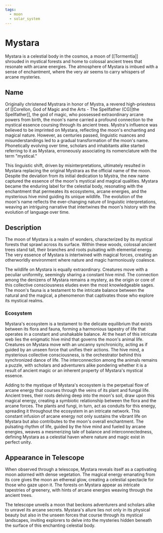 ```yaml
---
tags:
  - moon
  - solar_system
---
```

# Mystara

Mystara is a celestial body in the cosmos, a moon of [[Tormentia]] shrouded in mystical forests and home to colossal ancient trees that resonate with arcane energies. The atmosphere of Mystara is imbued with a sense of enchantment, where the very air seems to carry whispers of arcane mysteries.

## Name

Originally christened Mystrara in honor of Mystra, a revered high-priestess of [[Corellon, God of Magic and the Arts - The Spellfather (CG)|the Spellfather]], the god of magic, who possessed extraordinary arcane powers from birth, the moon's name carried a profound connection to the mystical essence coursing through its ancient trees. Mystra's influence was believed to be imprinted on Mystara, reflecting the moon's enchanting and magical nature. However, as centuries passed, linguistic nuances and misunderstandings led to a gradual transformation of the moon's name. Phonetically evolving over time, scholars and inhabitants alike started referring to it as Mystara, erroneously associating its nomenclature with the term "mystical."

This linguistic shift, driven by misinterpretations, ultimately resulted in Mystara replacing the original Mystrara as the official name of the moon. Despite the deviation from its initial dedication to Mystra, the new name captured the essence of the moon's mystical and magical qualities. Mystara became the enduring label for the celestial body, resonating with the enchantment that permeates its ecosystems, arcane energies, and the mysterious hive mind guiding its unique wildlife. The evolution of the moon's name reflects the ever-changing nature of linguistic interpretations, weaving an intriguing narrative that intertwines the moon's history with the evolution of language over time.

## Description

The moon of Mystara is a realm of wonders, characterized by its mystical forests that sprawl across its surface. Within these woods, colossal ancient trees stand tall, their branches and roots pulsating with elemental energy. The very essence of Mystara is intertwined with magical forces, creating an otherworldly environment where nature and magic harmoniously coalesce.

The wildlife on Mystara is equally extraordinary. Creatures move with a peculiar uniformity, seemingly sharing a constant hive mind. The connection among the denizens of Mystara remains a mystery, as the origin or core of this collective consciousness eludes even the most knowledgeable sages. The moon's fauna is a testament to the intricate balance between the natural and the magical, a phenomenon that captivates those who explore its mystical realms.

### Ecosystem

Mystara's ecosystem is a testament to the delicate equilibrium that exists between its flora and fauna, forming a harmonious tapestry of life that operates in a constant and unshakable balance. At the heart of this intricate web lies the enigmatic hive mind that governs the moon's animal life. Creatures on Mystara move with an uncanny synchronicity, acting as if guided by an unseen force that unifies their actions. The hive mind, a mysterious collective consciousness, is the orchestrator behind this synchronized dance of life. The interconnection among the animals remains a puzzle, with scholars and adventurers alike pondering whether it is a result of ancient magic or an inherent property of Mystara's mystical essence.

Adding to the mystique of Mystara's ecosystem is the perpetual flow of arcane energy that courses through the veins of its plant and fungal life. Ancient trees, their roots delving deep into the moon's soil, draw upon this magical energy, creating a symbiotic relationship between the flora and the arcane forces. The plants and fungi, in turn, act as conduits for this energy, spreading it throughout the ecosystem in an intricate network. This constant infusion of arcane energy not only sustains the vibrant life on Mystara but also contributes to the moon's overall enchantment. The pulsating rhythm of life, guided by the hive mind and fueled by arcane energies, weaves a mesmerizing tale of balance and interconnectedness, defining Mystara as a celestial haven where nature and magic exist in perfect unity.

## Appearance in Telescope

When observed through a telescope, Mystara reveals itself as a captivating moon adorned with dense vegetation. The magical energy emanating from its core gives the moon an ethereal glow, creating a celestial spectacle for those who gaze upon it. The forests on Mystara appear as intricate tapestries of greenery, with hints of arcane energies weaving through the ancient trees.

The telescope unveils a moon that beckons adventurers and scholars alike to unravel its arcane secrets. Mystara's allure lies not only in its physical beauty but also in the unseen forces that course through its mystical landscapes, inviting explorers to delve into the mysteries hidden beneath the surface of this enchanting celestial body.